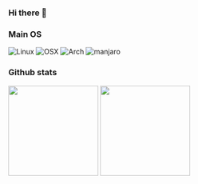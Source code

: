 ### Hi there 👋

### Main OS
![Linux](https://img.shields.io/badge/Linux-yellow?style=for-the-badge&logo=linux&logoColor=black)
![OSX](https://img.shields.io/badge/OSX-white?style=for-the-badge&logo=Apple&logoColor=black)
![Arch](https://img.shields.io/badge/Arch-1793D1?style=for-the-badge&logo=Arch+Linux&logoColor=white)
![manjaro](https://img.shields.io/badge/manjaro-35BF5C?style=for-the-badge&logo=manjaro&logoColor=white)

### Github stats
<img src="https://github-readme-stats.vercel.app/api?username=wesleych3n&show_icons=true" height="180"/> <img src="https://github-readme-stats.vercel.app/api/top-langs/?username=wesleych3n&hide=Jupyter%20notebook&layout=compact"  height="180"/>
<!--
**WesleyCh3n/WesleyCh3n** is a ✨ _special_ ✨ repository because its `README.md` (this file) appears on your GitHub profile.

Here are some ideas to get you started:

- 🔭 I’m currently working on ...
- 🌱 I’m currently learning ...
- 👯 I’m looking to collaborate on ...
- 🤔 I’m looking for help with ...
- 💬 Ask me about ...
- 📫 How to reach me: ...
- 😄 Pronouns: ...
- ⚡ Fun fact: ...
-->
